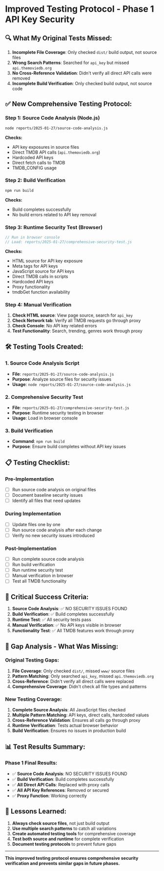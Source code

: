 # Improved Testing Protocol - Phase 1 API Key Security

## 🔍 **What My Original Tests Missed:**

1. **Incomplete File Coverage**: Only checked `dist/` build output, not source files
2. **Wrong Search Patterns**: Searched for `api_key` but missed `api.themoviedb.org`
3. **No Cross-Reference Validation**: Didn't verify all direct API calls were removed
4. **Incomplete Build Verification**: Only checked build output, not source code

## ✅ **New Comprehensive Testing Protocol:**

### **Step 1: Source Code Analysis (Node.js)**
```bash
node reports/2025-01-27/source-code-analysis.js
```
**Checks:**
- API key exposures in source files
- Direct TMDB API calls (`api.themoviedb.org`)
- Hardcoded API keys
- Direct fetch calls to TMDB
- TMDB_CONFIG usage

### **Step 2: Build Verification**
```bash
npm run build
```
**Checks:**
- Build completes successfully
- No build errors related to API key removal

### **Step 3: Runtime Security Test (Browser)**
```javascript
// Run in browser console
// Load: reports/2025-01-27/comprehensive-security-test.js
```
**Checks:**
- HTML source for API key exposure
- Meta tags for API keys
- JavaScript source for API keys
- Direct TMDB calls in scripts
- Hardcoded API keys
- Proxy functionality
- tmdbGet function availability

### **Step 4: Manual Verification**
1. **Check HTML source**: View page source, search for `api_key`
2. **Check Network tab**: Verify all TMDB requests go through proxy
3. **Check Console**: No API key related errors
4. **Test Functionality**: Search, trending, genres work through proxy

## 🛠️ **Testing Tools Created:**

### **1. Source Code Analysis Script**
- **File**: `reports/2025-01-27/source-code-analysis.js`
- **Purpose**: Analyze source files for security issues
- **Usage**: `node reports/2025-01-27/source-code-analysis.js`

### **2. Comprehensive Security Test**
- **File**: `reports/2025-01-27/comprehensive-security-test.js`
- **Purpose**: Runtime security testing in browser
- **Usage**: Load in browser console

### **3. Build Verification**
- **Command**: `npm run build`
- **Purpose**: Ensure build completes without API key issues

## 📋 **Testing Checklist:**

### **Pre-Implementation**
- [ ] Run source code analysis on original files
- [ ] Document baseline security issues
- [ ] Identify all files that need updates

### **During Implementation**
- [ ] Update files one by one
- [ ] Run source code analysis after each change
- [ ] Verify no new security issues introduced

### **Post-Implementation**
- [ ] Run complete source code analysis
- [ ] Run build verification
- [ ] Run runtime security test
- [ ] Manual verification in browser
- [ ] Test all TMDB functionality

## 🚨 **Critical Success Criteria:**

1. **Source Code Analysis**: ✅ NO SECURITY ISSUES FOUND
2. **Build Verification**: ✅ Build completes successfully
3. **Runtime Test**: ✅ All security tests pass
4. **Manual Verification**: ✅ No API keys visible in browser
5. **Functionality Test**: ✅ All TMDB features work through proxy

## 🔧 **Gap Analysis - What Was Missing:**

### **Original Testing Gaps:**
1. **File Coverage**: Only checked `dist/`, missed `www/` source files
2. **Pattern Matching**: Only searched `api_key`, missed `api.themoviedb.org`
3. **Cross-Reference**: Didn't verify all direct calls were replaced
4. **Comprehensive Coverage**: Didn't check all file types and patterns

### **New Testing Coverage:**
1. **Complete Source Analysis**: All JavaScript files checked
2. **Multiple Pattern Matching**: API keys, direct calls, hardcoded values
3. **Cross-Reference Validation**: Ensures all calls go through proxy
4. **Runtime Verification**: Tests actual browser behavior
5. **Build Verification**: Ensures no issues in production build

## 📊 **Test Results Summary:**

### **Phase 1 Final Results:**
- ✅ **Source Code Analysis**: NO SECURITY ISSUES FOUND
- ✅ **Build Verification**: Build completes successfully
- ✅ **All Direct API Calls**: Replaced with proxy calls
- ✅ **All API Key References**: Removed or secured
- ✅ **Proxy Function**: Working correctly

## 🎯 **Lessons Learned:**

1. **Always check source files**, not just build output
2. **Use multiple search patterns** to catch all variations
3. **Create automated testing tools** for comprehensive coverage
4. **Test both source and runtime** for complete verification
5. **Document testing protocols** to prevent future gaps

---
**This improved testing protocol ensures comprehensive security verification and prevents similar gaps in future phases.**

